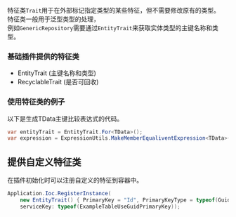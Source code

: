 特征类`Trait`用于在外部标记指定类型的某些特征，但不需要修改原有的类型。<br/>
特征类一般用于泛型类型的处理，<br/>
例如`GenericRepository`需要通过`EntityTrait`来获取实体类型的主键名称和类型。<br/>

### 基础插件提供的特征类<br/>

- EntityTrait (主键名称和类型)
- RecyclableTrait (是否可回收)

### 使用特征类的例子

以下是生成TData主键比较表达式的代码。<br/>
``` csharp
var entityTrait = EntityTrait.For<TData>();
var expression = ExpressionUtils.MakeMemberEqualiventExpression<TData>(entityTrait.PrimaryKey, id);
```

## 提供自定义特征类

在插件初始化时可以注册自定义的特征到容器中。<br/>
``` csharp
Application.Ioc.RegisterInstance(
	new EntityTrait() { PrimaryKey = "Id", PrimaryKeyType = typeof(Guid) },
	serviceKey: typeof(ExampleTableUseGuidPrimaryKey));
```

